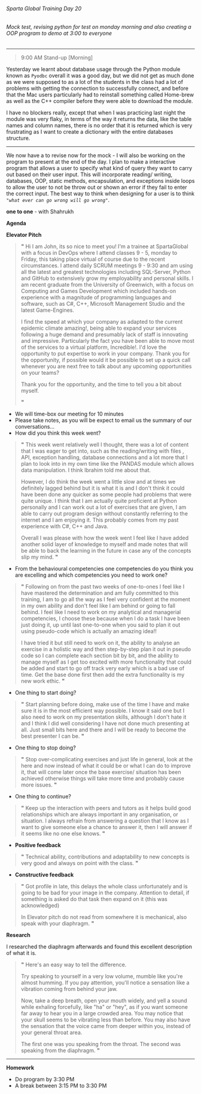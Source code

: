 ###### Sparta Global Training Day 20
###### Mock test, revising python for test on monday morning and also creating a OOP program to demo at 3:00 to everyone

___

> 9:00 AM Stand-up [Morning]

Yesterday we learnt about database usage through the Python module known as `Pyodbc` overall it was a good day,
but we did not get as much done as we were supposed to as a lot of the students in the class had a lot of
problems with getting the connection to successfully connect, and before that the Mac users particularly had to reinstall
something called Home-brew as well as the C++ compiler before they were able to download the module.

I have no blockers really, except that when I was practicing last night the module was very flaky,
in terms of the way it returns the data, like the table names and column names, there is no order that it is returned which
is very frustrating as I want to create a dictionary with the entire databases structure.

___

We now have a to revise now for the mock - I will also be working on the program to present at the end of the day.
I plan to make a interactive program that allows a user to specify what kind of query they want to carry out based on their user
input. This will incorporate reading/ writing, databases, OOP, static methods, encapsulation, and exceptions inside loops
to allow the user to not be throw out or shown an error if they fail to enter the correct input. The best way to think when designing
for a user is to think _`"what ever can go wrong will go wrong"`_.

**one to one** - with Shahrukh

**Agenda**

**Elevator Pitch**
>**"** 
> Hi I am John, its so nice to meet you! I'm a trainee at SpartaGlobal with a focus in DevOps where I attend classes 9 - 5, 
> monday to Friday, this taking place virtual of course due to the recent circumstances. I attend daily SCRUM meetings 9 - 9:30 and
>am using all the latest and greatest technologies including SQL-Server, Python and GitHub to extensively grow my employability and personal
>skills. I am recent graduate from the University of Greenwich, with a focus on Computing and Games Development which included hands-on
>experience with a magnitude of programming languages and software, such as C#, C++, Microsoft Management Studio and the latest Game-Engines. 
> 
>   I find the speed at which your company as adapted to the current epidemic climate amazing!, being able to expand your services following a huge demand
>and presumably lack of staff is innovating and impressive. Particularly the fact you have been able to move most of the services to a virtual platform, Incredible!.
> I'd love the opportunity to put expertise to work in your company. Thank you for the opportunity, if possible would it be possible to set up a quick call whenever you are next free
>to talk about any upcoming opportunities on your teams? 
>
>Thank you for the opportunity, and the time to tell you a bit about myself.
>>
> **"**


- We will time-box our meeting for 10 minutes
- Please take notes, as you will be expect to email us the summary of our conversations...
- How did you think this week went?
>**"** This week went relatively well I thought, there was a lot of content that I was eager to get into, such as the reading/writing with files
>, API, exception handling, database connections and a lot more that I plan to look into in my own time like the PANDAS module which allows
>data manipulation. I think Ibrahim told me about that. 
>
>However, I do think the week went a little slow and at times we definitely lagged behind but
>it is what it is and I don't think it could have been done any quicker as some people had problems that were quite unique. I think that I am actually quite
>proficient at Python personally and I can work out a lot of exercises that are given, I am able to carry out program design without constantly
>referring to the internet and I am enjoying it. This probably comes from my past experience with C#, C++ and Java.
>
>Overall I was please with how the week went I feel like I have added another solid layer of knowledge to myself and made
>notes that will be able to back the learning in the future in case any of the concepts slip my mind.
>**"**
- From the behavioural competencies one competencies do you think you are excelling and which competencies you need to work one?
>**"**   Following on from the past two weeks of one-to-ones I feel like I have mastered the determination and am fully
>committed to this training, I am to go all the way as I feel very confident at the moment in my own ability and don't feel like
>I am behind or going to fall behind. I feel like I need to work on my analytical and managerial competencies, I choose these because
>when I do a task I have been just doing it, up until last one-to-one when you said to plan it out using pseudo-code which is actually
>an amazing idea!! 
>
>I have tried it but still need to work on it, the ability to analyse an exercise in a holistic way and then step-by-step plan it
>out in pseudo code so I can complete each section bit by bit, and the ability to manage myself as I get too excited with more
>functionality that could be added and start to go off track very early which is a bad use of time. Get the base done first then add the extra
>functionality is my new work ethic.
>**"**
- One thing to start doing? 
>**"**  Start planning before doing, make use of the time I have and make sure it is in the most efficient way possible. I know it said one
>but I also need to work on my presentation skills, although I don't hate it and I think I did well considering I have not done
>much presenting at all. Just small bits here and there and I will be ready to become the best presenter I can be.
>**"**
- One thing to stop doing? 
>**"**  Stop over-complicating exercises and just life in general, look at the here and now instead of what it could be or what I can do to improve it,
>that will come later once the base exercise/ situation has been achieved otherwise things will take more time and probably
>cause more issues. 
>**"**
- One thing to continue?
> **"** Keep up the interaction with peers and tutors as it helps build good relationships which are always important in any organisation, or
>situation. I always refrain from answering a question that I know as I want to give someone else a chance to answer it, then I will answer if it
>seems like no one else knows.
> **"**

* **Positive feedback** <br>
>**"** 
>Technical ability, contributions and adaptability to new concepts is very good and always on point with the class.
>**"**

* **Constructive feedback** <br>
>**"** 
> Got profile in late, this delays the whole class unfortunately and is going to be bad for your image in the company.
> Attention to detail, if something is asked do that task then expand on it (this was acknowledged)
>
>In Elevator pitch do not read from somewhere it is mechanical, also speak with your diaphragm. 
>**"**

**Research**

I researched the diaphragm afterwards and found this excellent description of what it is.
>**"** Here's an easy way to tell the difference.
>
>Try speaking to yourself in a very low volume, mumble like you're almost humming. If you pay attention, you'll notice a sensation like a vibration coming from behind your jaw.
>
>Now, take a deep breath, open your mouth widely, and yell a sound while exhaling forcefully, like "ha" or "hey", as if you want someone far away to hear you in a large crowded area. You may notice that your skull seems to be vibrating less than before. You may also have the sensation that the voice came from deeper within you, instead of your general throat area.
>
>The first one was you speaking from the throat. The second was speaking from the diaphragm. 
>**"**

___
**Homework**

* Do program by 3:30 PM
* A break between 3:15 PM to 3:30 PM